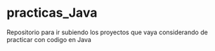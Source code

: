 # practicas_Java
Repositorio para ir subiendo los proyectos que vaya considerando de practicar con codigo en Java
